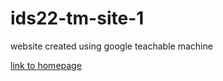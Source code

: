 # ids22-tm-site-1
website created using google teachable machine

[link to homepage](redtorch.github.io/ids22-tm-site-1/website/index.html)
